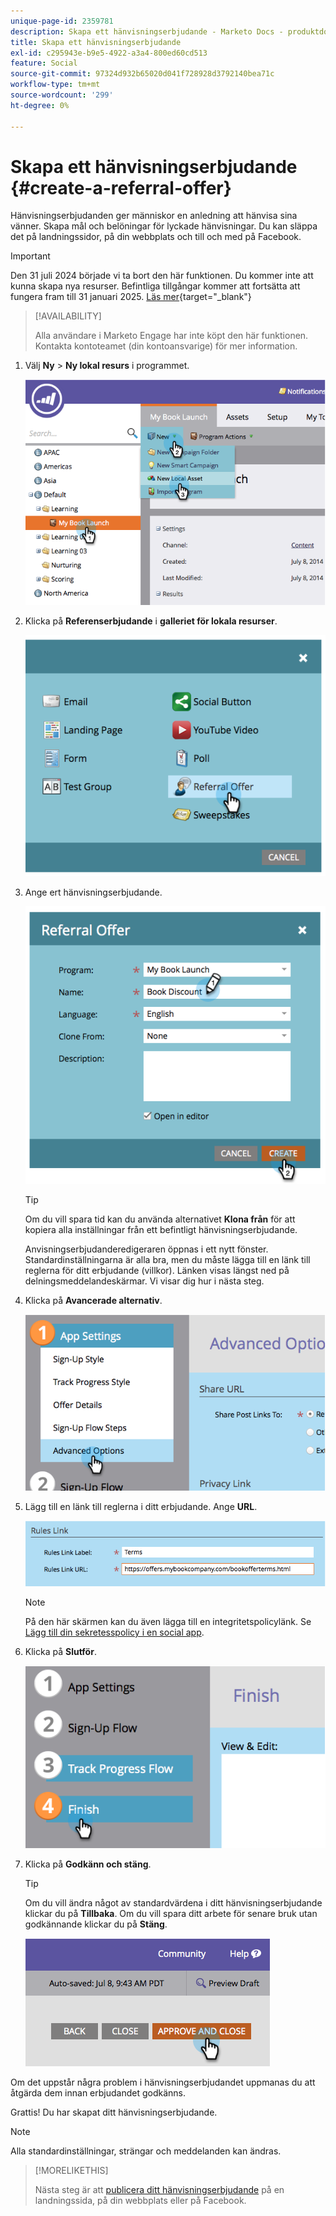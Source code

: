 ```yaml
---
unique-page-id: 2359781
description: Skapa ett hänvisningserbjudande - Marketo Docs - produktdokumentation
title: Skapa ett hänvisningserbjudande
exl-id: c295943e-b9e5-4922-a3a4-800ed60cd513
feature: Social
source-git-commit: 97324d932b65020d041f728928d3792140bea71c
workflow-type: tm+mt
source-wordcount: '299'
ht-degree: 0%

---
```


# Skapa ett hänvisningserbjudande {#create-a-referral-offer}

Hänvisningserbjudanden ger människor en anledning att hänvisa sina vänner. Skapa mål och belöningar för lyckade hänvisningar. Du kan släppa det på landningssidor, på din webbplats och till och med på Facebook.

>[!IMPORTANT]
>
>Den 31 juli 2024 började vi ta bort den här funktionen. Du kommer inte att kunna skapa nya resurser. Befintliga tillgångar kommer att fortsätta att fungera fram till 31 januari 2025. [Läs mer](https://nation.marketo.com/t5/employee-blogs/marketo-engage-social-features-deprecation/ba-p/351977){target="_blank"}

>[!AVAILABILITY]
>
>Alla användare i Marketo Engage har inte köpt den här funktionen. Kontakta kontoteamet (din kontoansvarige) för mer information.

1. Välj **Ny** > **Ny lokal resurs** i programmet.

   ![](assets/image2014-9-19-11-3a3-3a23.png)

1. Klicka på **Referenserbjudande** i **galleriet för lokala resurser**.

   ![](assets/image2014-9-19-11-3a3-3a31.png)

1. Ange ert hänvisningserbjudande.

   ![](assets/image2014-9-19-11-3a3-3a40.png)

   >[!TIP]
   >
   >Om du vill spara tid kan du använda alternativet **Klona från** för att kopiera alla inställningar från ett befintligt hänvisningserbjudande.

   Anvisningserbjudanderedigeraren öppnas i ett nytt fönster. Standardinställningarna är alla bra, men du måste lägga till en länk till reglerna för ditt erbjudande (villkor). Länken visas längst ned på delningsmeddelandeskärmar. Vi visar dig hur i nästa steg.

1. Klicka på **Avancerade alternativ**.

   ![](assets/image2014-9-19-11-3a3-3a49.png)

1. Lägg till en länk till reglerna i ditt erbjudande. Ange **URL**.

   ![](assets/image2014-9-19-11-3a3-3a57.png)

   >[!NOTE]
   >
   >På den här skärmen kan du även lägga till en integritetspolicylänk. Se [Lägg till din sekretesspolicy i en social app](/help/marketo/product-docs/demand-generation/social/social-functions/add-your-privacy-policy-to-a-social-app.md).

1. Klicka på **Slutför**.

   ![](assets/image2014-9-19-11-3a4-3a4.png)

1. Klicka på **Godkänn och stäng**.

   >[!TIP]
   >
   >Om du vill ändra något av standardvärdena i ditt hänvisningserbjudande klickar du på **Tillbaka**. Om du vill spara ditt arbete för senare bruk utan godkännande klickar du på **Stäng**.

   ![](assets/image2014-9-19-11-3a4-3a11.png)

Om det uppstår några problem i hänvisningserbjudandet uppmanas du att åtgärda dem innan erbjudandet godkänns.

Grattis! Du har skapat ditt hänvisningserbjudande.

>[!NOTE]
>
>Alla standardinställningar, strängar och meddelanden kan ändras.

>[!MORELIKETHIS]
>
>Nästa steg är att [publicera ditt hänvisningserbjudande](/help/marketo/product-docs/demand-generation/social/referral-offers/publish-a-referral-offer.md) på en landningssida, på din webbplats eller på Facebook.
